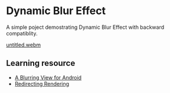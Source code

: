 # Dynamic Blur Effect 

A simple poject demostrating Dynamic Blur Effect with backward compatiblity.

[untitled.webm](https://github.com/darkwhite220/DynamicBlurEffect/assets/53045980/6ad01beb-58b6-4bf5-81eb-ea5bc471b711)

## Learning resource

- [A Blurring View for Android]([https://medium.com/androiddevelopers/easing-in-to-easing-curves-in-jetpack-compose-d72893eeeb4d](https://developers.500px.com/a-blurring-view-for-android-7f33d41a047d))
- [Redirecting Rendering](https://github.com/android/snippets/blob/main/compose/snippets/src/main/java/com/example/compose/snippets/graphics/AdvancedGraphicsSnippets.kt#L92)
